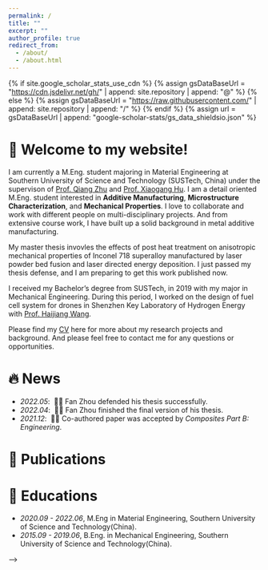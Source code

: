 ```yaml
---
permalink: /
title: ""
excerpt: ""
author_profile: true
redirect_from: 
  - /about/
  - /about.html
---
```


{% if site.google_scholar_stats_use_cdn %}
{% assign gsDataBaseUrl = "https://cdn.jsdelivr.net/gh/" | append: site.repository | append: "@" %}
{% else %}
{% assign gsDataBaseUrl = "https://raw.githubusercontent.com/" | append: site.repository | append: "/" %}
{% endif %}
{% assign url = gsDataBaseUrl | append: "google-scholar-stats/gs_data_shieldsio.json" %}

<span class='anchor' id='about-me'></span>
# 🎊 Welcome to my website!

I am currently a M.Eng. student majoring in Material Engineering at Southern University of Science and Technology (SUSTech, China) under the supervison of [Prof. Qiang Zhu](https://faculty.sustech.edu.cn/zhuq/en/) and [Prof. Xiaogang Hu](https://faculty.sustech.edu.cn/huxg/en/). I am a detail oriented M.Eng. student interested in **Additive Manufacturing**, **Microstructure Characterization**, and **Mechanical Properties**. I love to collaborate and work with different people on multi-disciplinary projects. And from extensive course work, I have built up a solid background in metal additive manufacturing.

My master thesis invovles the effects of post heat treatment on anisotropic mechanical properties of Inconel 718 superalloy manufactured by laser powder bed fusion and laser directed energy deposition. I just passed my thesis defense, and I am preparing to get this work published now.

I received my Bachelor’s degree from SUSTech, in 2019 with my major in Mechanical Engineering. During this period, I worked on the design of fuel cell system for drones in Shenzhen Key Laboratory of Hydrogen Energy with [Prof. Haijiang Wang](https://faculty.sustech.edu.cn/wanghj/en/).

Please find my [CV](./docs/CV.pdf) here for more about my research projects and background. And please feel free to contact me for any questions or opportunities. 


<!-- My research interest includes neural machine translation and computer vision. I have published more than 100 papers at the top international AI conferences with total <a href='https://scholar.google.com/citations?user=DhtAFkwAAAAJ'>google scholar citations <strong><span id='total_cit'>260000+</span></strong></a> (You can also use google scholar badge <a href='https://scholar.google.com/citations?user=DhtAFkwAAAAJ'><img src="https://img.shields.io/endpoint?url={{ url | url_encode }}&logo=Google%20Scholar&labelColor=f6f6f6&color=9cf&style=flat&label=citations"></a>). -->


# 🔥 News
- *2022.05*: &nbsp;🎉🎉 Fan Zhou defended his thesis successfully. 
- *2022.04*: &nbsp;🎉🎉 Fan Zhou finished the final version of his thesis. 
- *2021.12*: &nbsp;🎉🎉 Co-authored paper was accepted by *Composites Part B: Engineering*.
# 📝 Publications 

<!-- <div class='paper-box'><div class='paper-box-image'><img src='images/500x300.png' alt="sym" width="100%"></div>
<div class='paper-box-text' markdown="1">

[Deep Residual Learning for Image Recognition](https://openaccess.thecvf.com/content_cvpr_2016/papers/He_Deep_Residual_Learning_CVPR_2016_paper.pdf), **Chunchu Zhu**, Feng Han, Jingang Yi

**CVPR, 2016** \| [**Project**](https://scholar.google.com/citations?view_op=view_citation&hl=zh-CN&user=DhtAFkwAAAAJ&citation_for_view=DhtAFkwAAAAJ:ALROH1vI_8AC) <strong><span class='show_paper_citations' data='DhtAFkwAAAAJ:ALROH1vI_8AC'></span></strong>
- Lorem ipsum dolor sit amet, consectetur adipiscing elit. Vivamus ornare aliquet ipsum, ac tempus justo dapibus sit amet. 
</div>
- Zhou, F. Hu, X., ...& Zhu, Q. Effects of post heat treatment on anisotrpic mechanical properties of laser additively manufactured Inconel 718. (To be submitted)
- Guo, C., Yu, Z., Hu, X., Li, G., **Zhou, F.**, Xu, Z., ... & Zhu, Q. (2022). Y<sub>2</sub>O<sub>3</sub> nanoparticles decorated IN738LC superalloy manufactured by laser powder bed fusion: Cracking inhibition, microstructures and mechanical properties. *Composites Part B: Engineering, 230,* 109555.


<!-- - [Lorem ipsum dolor sit amet, consectetur adipiscing elit. Vivamus ornare aliquet ipsum, ac tempus justo dapibus sit amet](https://github.com), A, B, C, **CVPR 2020** -->

# 📖 Educations
- *2020.09 - 2022.06*, M.Eng in Material Engineering, Southern University of Science and Technology(China).
- *2015.09 - 2019.06*, B.Eng. in Mechanical Engineering, Southern University of Science and Technology(China). 

<!-- # 👨‍🏫 Teachings
- *2022.06 - 2022.08*, Instrcutor, "Dynamic System and Control".
- *2022.01 - 2022.05*, Teaching Assistant, "MAE Senior Lab II".

<!-- # 🎖 Honors and Awards
- *2021.10* Lorem ipsum dolor sit amet, consectetur adipiscing elit. Vivamus ornare aliquet ipsum, ac tempus justo dapibus sit amet. 
- *2021.09* Lorem ipsum dolor sit amet, consectetur adipiscing elit. Vivamus ornare aliquet ipsum, ac tempus justo dapibus sit amet.  -->
<!-- 

<!-- # 💬 Invited Talks
- *2021.06*, Lorem ipsum dolor sit amet, consectetur adipiscing elit. Vivamus ornare aliquet ipsum, ac tempus justo dapibus sit amet. 
- *2021.03*, Lorem ipsum dolor sit amet, consectetur adipiscing elit. Vivamus ornare aliquet ipsum, ac tempus justo dapibus sit amet.  \| [\[video\]](https://github.com/) --> -->

<!-- # 💻 Internships
- *2019.05 - 2020.02*, [Lorem](https://github.com/), China. -->


<!-- <script type='text/javascript' id='clustrmaps' src='//cdn.clustrmaps.com/map_v2.js?cl=ffffff&w=450&t=n&d=Ak5DuLvzIX678_sVyqunXdstRBZxnpMq3yWJEkgYk4w&co=2d78ad&cmo=3acc3a&cmn=ff5353&ct=ffffff'></script>
